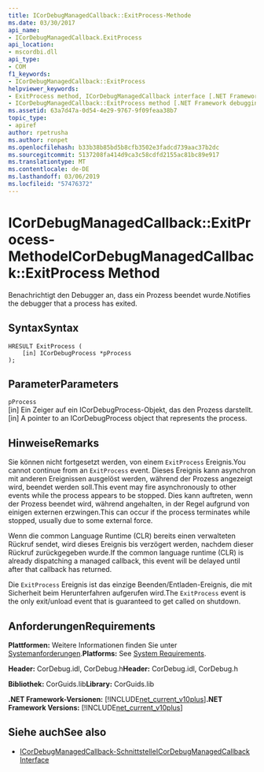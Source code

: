 ```yaml
---
title: ICorDebugManagedCallback::ExitProcess-Methode
ms.date: 03/30/2017
api_name:
- ICorDebugManagedCallback.ExitProcess
api_location:
- mscordbi.dll
api_type:
- COM
f1_keywords:
- ICorDebugManagedCallback::ExitProcess
helpviewer_keywords:
- ExitProcess method, ICorDebugManagedCallback interface [.NET Framework debugging]
- ICorDebugManagedCallback::ExitProcess method [.NET Framework debugging]
ms.assetid: 63a7d47a-0d54-4e29-9767-9f09feaa38b7
topic_type:
- apiref
author: rpetrusha
ms.author: ronpet
ms.openlocfilehash: b33b38b85bd5b8cfb3502e3fadcd739aac37b2dc
ms.sourcegitcommit: 5137208fa414d9ca3c58cdfd2155ac81bc89e917
ms.translationtype: MT
ms.contentlocale: de-DE
ms.lasthandoff: 03/06/2019
ms.locfileid: "57476372"
---
```

# <a name="icordebugmanagedcallbackexitprocess-method"></a><span data-ttu-id="028b9-102">ICorDebugManagedCallback::ExitProcess-Methode</span><span class="sxs-lookup"><span data-stu-id="028b9-102">ICorDebugManagedCallback::ExitProcess Method</span></span>
<span data-ttu-id="028b9-103">Benachrichtigt den Debugger an, dass ein Prozess beendet wurde.</span><span class="sxs-lookup"><span data-stu-id="028b9-103">Notifies the debugger that a process has exited.</span></span>  
  
## <a name="syntax"></a><span data-ttu-id="028b9-104">Syntax</span><span class="sxs-lookup"><span data-stu-id="028b9-104">Syntax</span></span>  
  
```  
HRESULT ExitProcess (  
    [in] ICorDebugProcess *pProcess  
);  
```  
  
## <a name="parameters"></a><span data-ttu-id="028b9-105">Parameter</span><span class="sxs-lookup"><span data-stu-id="028b9-105">Parameters</span></span>  
 `pProcess`  
 <span data-ttu-id="028b9-106">[in] Ein Zeiger auf ein ICorDebugProcess-Objekt, das den Prozess darstellt.</span><span class="sxs-lookup"><span data-stu-id="028b9-106">[in] A pointer to an ICorDebugProcess object that represents the process.</span></span>  
  
## <a name="remarks"></a><span data-ttu-id="028b9-107">Hinweise</span><span class="sxs-lookup"><span data-stu-id="028b9-107">Remarks</span></span>  
 <span data-ttu-id="028b9-108">Sie können nicht fortgesetzt werden, von einem `ExitProcess` Ereignis.</span><span class="sxs-lookup"><span data-stu-id="028b9-108">You cannot continue from an `ExitProcess` event.</span></span> <span data-ttu-id="028b9-109">Dieses Ereignis kann asynchron mit anderen Ereignissen ausgelöst werden, während der Prozess angezeigt wird, beendet werden soll.</span><span class="sxs-lookup"><span data-stu-id="028b9-109">This event may fire asynchronously to other events while the process appears to be stopped.</span></span> <span data-ttu-id="028b9-110">Dies kann auftreten, wenn der Prozess beendet wird, während angehalten, in der Regel aufgrund von einigen externen erzwingen.</span><span class="sxs-lookup"><span data-stu-id="028b9-110">This can occur if the process terminates while stopped, usually due to some external force.</span></span>  
  
 <span data-ttu-id="028b9-111">Wenn die common Language Runtime (CLR) bereits einen verwalteten Rückruf sendet, wird dieses Ereignis bis verzögert werden, nachdem dieser Rückruf zurückgegeben wurde.</span><span class="sxs-lookup"><span data-stu-id="028b9-111">If the common language runtime (CLR) is already dispatching a managed callback, this event will be delayed until after that callback has returned.</span></span>  
  
 <span data-ttu-id="028b9-112">Die `ExitProcess` Ereignis ist das einzige Beenden/Entladen-Ereignis, die mit Sicherheit beim Herunterfahren aufgerufen wird.</span><span class="sxs-lookup"><span data-stu-id="028b9-112">The `ExitProcess` event is the only exit/unload event that is guaranteed to get called on shutdown.</span></span>  
  
## <a name="requirements"></a><span data-ttu-id="028b9-113">Anforderungen</span><span class="sxs-lookup"><span data-stu-id="028b9-113">Requirements</span></span>  
 <span data-ttu-id="028b9-114">**Plattformen:** Weitere Informationen finden Sie unter [Systemanforderungen](../../../../docs/framework/get-started/system-requirements.md).</span><span class="sxs-lookup"><span data-stu-id="028b9-114">**Platforms:** See [System Requirements](../../../../docs/framework/get-started/system-requirements.md).</span></span>  
  
 <span data-ttu-id="028b9-115">**Header:** CorDebug.idl, CorDebug.h</span><span class="sxs-lookup"><span data-stu-id="028b9-115">**Header:** CorDebug.idl, CorDebug.h</span></span>  
  
 <span data-ttu-id="028b9-116">**Bibliothek:** CorGuids.lib</span><span class="sxs-lookup"><span data-stu-id="028b9-116">**Library:** CorGuids.lib</span></span>  
  
 <span data-ttu-id="028b9-117">**.NET Framework-Versionen:** [!INCLUDE[net_current_v10plus](../../../../includes/net-current-v10plus-md.md)]</span><span class="sxs-lookup"><span data-stu-id="028b9-117">**.NET Framework Versions:** [!INCLUDE[net_current_v10plus](../../../../includes/net-current-v10plus-md.md)]</span></span>  
  
## <a name="see-also"></a><span data-ttu-id="028b9-118">Siehe auch</span><span class="sxs-lookup"><span data-stu-id="028b9-118">See also</span></span>
- [<span data-ttu-id="028b9-119">ICorDebugManagedCallback-Schnittstelle</span><span class="sxs-lookup"><span data-stu-id="028b9-119">ICorDebugManagedCallback Interface</span></span>](../../../../docs/framework/unmanaged-api/debugging/icordebugmanagedcallback-interface.md)
